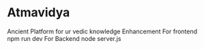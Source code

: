 # Atmavidya
Ancient  Platform  for ur vedic knowledge Enhancement 
For frontend  
npm run dev 
For Backend
node server.js
